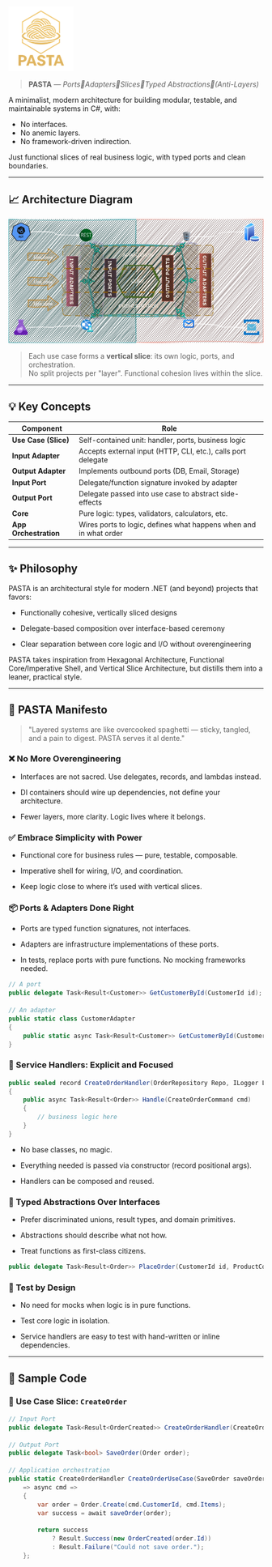 ![PASTA logo](./assets/pasta_logo_small.png)

> **PASTA** — _Ports🔹Adapters🔹Slices🔹Typed Abstractions🔹(Anti-Layers)_

A minimalist, modern architecture for building modular, testable, and maintainable systems in C#, with:
- No interfaces.
- No anemic layers.
- No framework-driven indirection.

Just functional slices of real business logic, with typed ports and clean boundaries.

---

## 📈 Architecture Diagram

![PASTA Architecture Diagram](./assets/PASTA-dark.png)

> Each use case forms a **vertical slice**: its own logic, ports, and orchestration.  
> No split projects per "layer". Functional cohesion lives within the slice.

---

## 💡 Key Concepts

| Component                | Role                                                                 |
|--------------------------|----------------------------------------------------------------------|
| **Use Case (Slice)**     | Self-contained unit: handler, ports, business logic                  |
| **Input Adapter**        | Accepts external input (HTTP, CLI, etc.), calls port delegate        |
| **Output Adapter**       | Implements outbound ports (DB, Email, Storage)                       |
| **Input Port**           | Delegate/function signature invoked by adapter                      |
| **Output Port**          | Delegate passed into use case to abstract side-effects              |
| **Core**                 | Pure logic: types, validators, calculators, etc.                     |
| **App Orchestration**    | Wires ports to logic, defines what happens when and in what order    |

---

## ✨ Philosophy

PASTA is an architectural style for modern .NET (and beyond) projects that favors:

* Functionally cohesive, vertically sliced designs

* Delegate-based composition over interface-based ceremony

* Clear separation between core logic and I/O without overengineering

PASTA takes inspiration from Hexagonal Architecture, Functional Core/Imperative Shell, and Vertical Slice Architecture, but distills them into a leaner, practical style.

---

## 📜 PASTA Manifesto

> "Layered systems are like overcooked spaghetti — sticky, tangled, and a pain to digest. PASTA serves it al dente."

### ❌ No More Overengineering

* Interfaces are not sacred. Use delegates, records, and lambdas instead.

* DI containers should wire up dependencies, not define your architecture.

* Fewer layers, more clarity. Logic lives where it belongs.

### ✅ Embrace Simplicity with Power

* Functional core for business rules — pure, testable, composable.

* Imperative shell for wiring, I/O, and coordination.

* Keep logic close to where it’s used with vertical slices.

### 📦 Ports & Adapters Done Right

* Ports are typed function signatures, not interfaces.

* Adapters are infrastructure implementations of these ports.

* In tests, replace ports with pure functions. No mocking frameworks needed.

```csharp
// A port
public delegate Task<Result<Customer>> GetCustomerById(CustomerId id);

// An adapter
public static class CustomerAdapter
{
    public static async Task<Result<Customer>> GetCustomerById(CustomerId id) => ...
}
```

### 🧩 Service Handlers: Explicit and Focused

```csharp
public sealed record CreateOrderHandler(OrderRepository Repo, ILogger Log)
{
    public async Task<Result<Order>> Handle(CreateOrderCommand cmd)
    {
        // business logic here
    }
}
```
* No base classes, no magic.

* Everything needed is passed via constructor (record positional args).

* Handlers can be composed and reused.

### 🧠 Typed Abstractions Over Interfaces

* Prefer discriminated unions, result types, and domain primitives.

* Abstractions should describe what not how.

* Treat functions as first-class citizens.

```csharp
public delegate Task<Result<Order>> PlaceOrder(CustomerId id, ProductCode code);
```

### 🧪 Test by Design

* No need for mocks when logic is in pure functions.

* Test core logic in isolation.

* Service handlers are easy to test with hand-written or inline dependencies.
---

## 🧪 Sample Code

### 🧩 Use Case Slice: `CreateOrder`

```csharp
// Input Port
public delegate Task<Result<OrderCreated>> CreateOrderHandler(CreateOrderCommand cmd);

// Output Port
public delegate Task<bool> SaveOrder(Order order);

// Application orchestration
public static CreateOrderHandler CreateOrderUseCase(SaveOrder saveOrder)
    => async cmd =>
    {
        var order = Order.Create(cmd.CustomerId, cmd.Items);
        var success = await saveOrder(order);

        return success
            ? Result.Success(new OrderCreated(order.Id))
            : Result.Failure("Could not save order.");
    };
